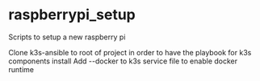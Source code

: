 # raspberrypi_setup
Scripts to setup a new raspberry pi

Clone k3s-ansible to root of project in order to have the playbook for k3s components install
Add --docker to k3s service file to enable docker runtime